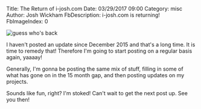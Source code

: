 Title: The Return of i-josh.com
Date: 03/29/2017 09:00
Category: misc
Author: Josh Wickham
FbDescription: i-josh.com is returning! 
FbImageIndex: 0

![guess who's back][guess_whos_back]

I haven't posted an update since December 2015 and that's a long time. It is time to remedy that! Therefore I'm going
to start posting on a regular basis again, yaaaay!

Generally, I'm gonna be posting the same mix of stuff, filling in some of what has gone on in the 15 month gap, and then
posting updates on my projects.

Sounds like fun, right? I'm stoked! Can't wait to get the next post up. See you then!

[guess_whos_back]: {filename}/images/im-back2.jpg
